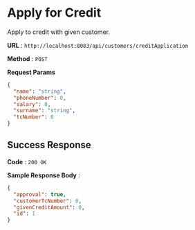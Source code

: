 # Apply for Credit

Apply to credit with given customer.

**URL** : `http://localhost:8083/api/customers/creditApplication`

**Method** : `POST`

**Request Params**

```json
{
  "name": "string",
  "phoneNumber": 0,
  "salary": 0,
  "surname": "string",
  "tcNumber": 0
}
```

## Success Response

**Code** : `200 OK`

**Sample Response Body** :

```json
{
  "approval": true,
  "customerTcNumber": 0,
  "givenCreditAmount": 0,
  "id": 1
}
```